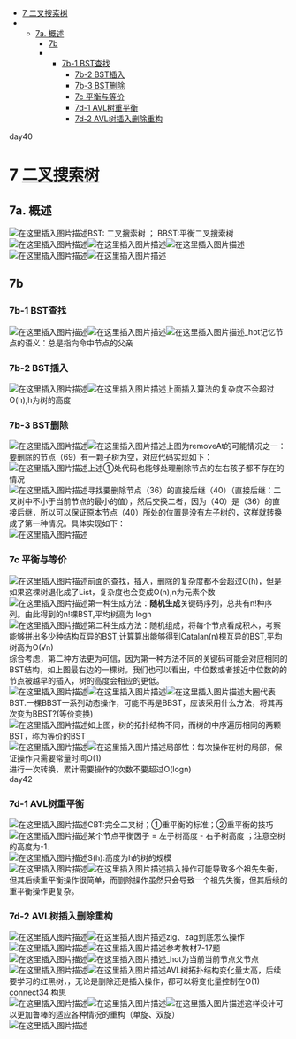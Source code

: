 - [7 二叉搜索树](https://blog.csdn.net/xiaodidadada/article/details/109013420#7__2)
- - [7a. 概述](https://blog.csdn.net/xiaodidadada/article/details/109013420#7a__3)
    - [7b](https://blog.csdn.net/xiaodidadada/article/details/109013420#7b_6)
    - - [7b-1 BST查找](https://blog.csdn.net/xiaodidadada/article/details/109013420#7b1_BST_7)
        - [7b-2 BST插入](https://blog.csdn.net/xiaodidadada/article/details/109013420#7b2_BST_9)
        - [7b-3 BST删除](https://blog.csdn.net/xiaodidadada/article/details/109013420#7b3_BST_11)
        - [7c 平衡与等价](https://blog.csdn.net/xiaodidadada/article/details/109013420#7c__16)
        - [7d-1 AVL树重平衡](https://blog.csdn.net/xiaodidadada/article/details/109013420#7d1_AVL_26)
        - [7d-2 AVL树插入删除重构](https://blog.csdn.net/xiaodidadada/article/details/109013420#7d2_AVL_31)

  

day40

# 7 [二叉搜索树](https://so.csdn.net/so/search?q=%E4%BA%8C%E5%8F%89%E6%90%9C%E7%B4%A2%E6%A0%91&spm=1001.2101.3001.7020)

## 7a. 概述

![在这里插入图片描述](res/7.二叉搜索树/watermark,type_ZmFuZ3poZW5naGVpdGk,shadow_10,text_aHR0cHM6Ly9ibG9nLmNzZG4ubmV0L3hpYW9kaWRhZGFkYQ==,size_16,color_FFFFFF,t_70#pic_center.png)BST: 二叉搜索树 ； BBST:平衡二叉搜索树  
![在这里插入图片描述](res/7.二叉搜索树/watermark,type_ZmFuZ3poZW5naGVpdGk,shadow_10,text_aHR0cHM6Ly9ibG9nLmNzZG4ubmV0L3hpYW9kaWRhZGFkYQ==,size_16,color_FFFFFF,t_70#pic_center-1652057577123630.png)![在这里插入图片描述](res/7.二叉搜索树/watermark,type_ZmFuZ3poZW5naGVpdGk,shadow_10,text_aHR0cHM6Ly9ibG9nLmNzZG4ubmV0L3hpYW9kaWRhZGFkYQ==,size_16,color_FFFFFF,t_70#pic_center-1652057577123631.png)![在这里插入图片描述](res/7.二叉搜索树/watermark,type_ZmFuZ3poZW5naGVpdGk,shadow_10,text_aHR0cHM6Ly9ibG9nLmNzZG4ubmV0L3hpYW9kaWRhZGFkYQ==,size_16,color_FFFFFF,t_70#pic_center-1652057577123632.png)![在这里插入图片描述](res/7.二叉搜索树/watermark,type_ZmFuZ3poZW5naGVpdGk,shadow_10,text_aHR0cHM6Ly9ibG9nLmNzZG4ubmV0L3hpYW9kaWRhZGFkYQ==,size_16,color_FFFFFF,t_70#pic_center-1652057577123633.png)![在这里插入图片描述](res/7.二叉搜索树/watermark,type_ZmFuZ3poZW5naGVpdGk,shadow_10,text_aHR0cHM6Ly9ibG9nLmNzZG4ubmV0L3hpYW9kaWRhZGFkYQ==,size_16,color_FFFFFF,t_70#pic_center-1652057577123634.png)

## 7b

### 7b-1 BST查找

![在这里插入图片描述](res/7.二叉搜索树/watermark,type_ZmFuZ3poZW5naGVpdGk,shadow_10,text_aHR0cHM6Ly9ibG9nLmNzZG4ubmV0L3hpYW9kaWRhZGFkYQ==,size_16,color_FFFFFF,t_70#pic_center-1652057577123635-1652057577128676)![在这里插入图片描述](res/7.二叉搜索树/watermark,type_ZmFuZ3poZW5naGVpdGk,shadow_10,text_aHR0cHM6Ly9ibG9nLmNzZG4ubmV0L3hpYW9kaWRhZGFkYQ==,size_16,color_FFFFFF,t_70#pic_center-1652057577124636.png)![在这里插入图片描述](res/7.二叉搜索树/watermark,type_ZmFuZ3poZW5naGVpdGk,shadow_10,text_aHR0cHM6Ly9ibG9nLmNzZG4ubmV0L3hpYW9kaWRhZGFkYQ==,size_16,color_FFFFFF,t_70#pic_center-1652057577124637.png)\_hot记忆节点的语义：总是指向命中节点的父亲

### 7b-2 BST插入

![在这里插入图片描述](res/7.二叉搜索树/watermark,type_ZmFuZ3poZW5naGVpdGk,shadow_10,text_aHR0cHM6Ly9ibG9nLmNzZG4ubmV0L3hpYW9kaWRhZGFkYQ==,size_16,color_FFFFFF,t_70#pic_center-1652057577124638.png)![在这里插入图片描述](res/7.二叉搜索树/watermark,type_ZmFuZ3poZW5naGVpdGk,shadow_10,text_aHR0cHM6Ly9ibG9nLmNzZG4ubmV0L3hpYW9kaWRhZGFkYQ==,size_16,color_FFFFFF,t_70#pic_center-1652057577124639.png)上面插入算法的复杂度不会超过O(h),h为树的高度

### 7b-3 BST删除

![在这里插入图片描述](res/7.二叉搜索树/watermark,type_ZmFuZ3poZW5naGVpdGk,shadow_10,text_aHR0cHM6Ly9ibG9nLmNzZG4ubmV0L3hpYW9kaWRhZGFkYQ==,size_16,color_FFFFFF,t_70#pic_center-1652057577124640.png)![在这里插入图片描述](res/7.二叉搜索树/watermark,type_ZmFuZ3poZW5naGVpdGk,shadow_10,text_aHR0cHM6Ly9ibG9nLmNzZG4ubmV0L3hpYW9kaWRhZGFkYQ==,size_16,color_FFFFFF,t_70#pic_center-1652057577124641.png)上图为removeAt的可能情况之一：要删除的节点（69）有一颗子树为空，对应代码实现如下：  
![在这里插入图片描述](res/7.二叉搜索树/watermark,type_ZmFuZ3poZW5naGVpdGk,shadow_10,text_aHR0cHM6Ly9ibG9nLmNzZG4ubmV0L3hpYW9kaWRhZGFkYQ==,size_16,color_FFFFFF,t_70#pic_center-1652057577124642.png)上述①处代码也能够处理删除节点的左右孩子都不存在的情况  
![在这里插入图片描述](res/7.二叉搜索树/watermark,type_ZmFuZ3poZW5naGVpdGk,shadow_10,text_aHR0cHM6Ly9ibG9nLmNzZG4ubmV0L3hpYW9kaWRhZGFkYQ==,size_16,color_FFFFFF,t_70#pic_center-1652057577125643.png)寻找要删除节点（36）的直接后继（40）（直接后继：二叉树中不小于当前节点的最小的值），然后交换二者，因为（40）是（36）的直接后继，所以可以保证原本节点（40）所处的位置是没有左子树的，这样就转换成了第一种情况。具体实现如下：  
![在这里插入图片描述](res/7.二叉搜索树/watermark,type_ZmFuZ3poZW5naGVpdGk,shadow_10,text_aHR0cHM6Ly9ibG9nLmNzZG4ubmV0L3hpYW9kaWRhZGFkYQ==,size_16,color_FFFFFF,t_70#pic_center-1652057577125644.png)

### 7c 平衡与等价

![在这里插入图片描述](res/7.二叉搜索树/watermark,type_ZmFuZ3poZW5naGVpdGk,shadow_10,text_aHR0cHM6Ly9ibG9nLmNzZG4ubmV0L3hpYW9kaWRhZGFkYQ==,size_16,color_FFFFFF,t_70#pic_center-1652057577125645.png)前面的查找，插入，删除的复杂度都不会超过O(h)，但是如果这棵树退化成了List，复杂度也会变成O(n),n为元素个数  
![在这里插入图片描述](res/7.二叉搜索树/watermark,type_ZmFuZ3poZW5naGVpdGk,shadow_10,text_aHR0cHM6Ly9ibG9nLmNzZG4ubmV0L3hpYW9kaWRhZGFkYQ==,size_16,color_FFFFFF,t_70#pic_center-1652057577125646.png)第一种生成方法：**随机生成**关键码序列，总共有n!种序列。由此得到的n!棵BST,平均树高为 logn  
![在这里插入图片描述](res/7.二叉搜索树/20201011174339447.png#pic_center)第二种生成方法：随机组成，将每个节点看成积木，考察能够拼出多少种结构互异的BST,计算算出能够得到Catalan(n)棵互异的BST,平均树高为O(√n)  
综合考虑，第二种方法更为可信，因为第一种方法不同的关键码可能会对应相同的BST结构，如上图最右边的一棵树。我们也可以看出，中位数或者接近中位数的的节点被越早的插入，树的高度会相应的更低。  
![在这里插入图片描述](res/7.二叉搜索树/watermark,type_ZmFuZ3poZW5naGVpdGk,shadow_10,text_aHR0cHM6Ly9ibG9nLmNzZG4ubmV0L3hpYW9kaWRhZGFkYQ==,size_16,color_FFFFFF,t_70#pic_center-1652057577125647.png)![在这里插入图片描述](res/7.二叉搜索树/watermark,type_ZmFuZ3poZW5naGVpdGk,shadow_10,text_aHR0cHM6Ly9ibG9nLmNzZG4ubmV0L3hpYW9kaWRhZGFkYQ==,size_16,color_FFFFFF,t_70#pic_center-1652057577125648-1652057577129690)![在这里插入图片描述](res/7.二叉搜索树/watermark,type_ZmFuZ3poZW5naGVpdGk,shadow_10,text_aHR0cHM6Ly9ibG9nLmNzZG4ubmV0L3hpYW9kaWRhZGFkYQ==,size_16,color_FFFFFF,t_70#pic_center-1652057577125649.png)大圈代表BST.一棵BBST一系列动态操作，可能不再是BBST，应该采用什么方法，将其再次变为BBST?(等价变换)  
![在这里插入图片描述](res/7.二叉搜索树/watermark,type_ZmFuZ3poZW5naGVpdGk,shadow_10,text_aHR0cHM6Ly9ibG9nLmNzZG4ubmV0L3hpYW9kaWRhZGFkYQ==,size_16,color_FFFFFF,t_70#pic_center-1652057577125650.png)如上图，树的拓扑结构不同，而树的中序遍历相同的两颗BST，称为等价的BST  
![在这里插入图片描述](res/7.二叉搜索树/watermark,type_ZmFuZ3poZW5naGVpdGk,shadow_10,text_aHR0cHM6Ly9ibG9nLmNzZG4ubmV0L3hpYW9kaWRhZGFkYQ==,size_16,color_FFFFFF,t_70#pic_center-1652057577125651.png)![在这里插入图片描述](res/7.二叉搜索树/watermark,type_ZmFuZ3poZW5naGVpdGk,shadow_10,text_aHR0cHM6Ly9ibG9nLmNzZG4ubmV0L3hpYW9kaWRhZGFkYQ==,size_16,color_FFFFFF,t_70#pic_center-1652057577125652.png)局部性：每次操作在树的局部，保证操作只需要常量时间O(1)  
进行一次转换，累计需要操作的次数不要超过O(logn)  
day42

### 7d-1 AVL树重平衡

![在这里插入图片描述](res/7.二叉搜索树/watermark,type_ZmFuZ3poZW5naGVpdGk,shadow_10,text_aHR0cHM6Ly9ibG9nLmNzZG4ubmV0L3hpYW9kaWRhZGFkYQ==,size_16,color_FFFFFF,t_70#pic_center-1652057577125653.png)CBT:完全二叉树；①重平衡的标准；②重平衡的技巧  
![在这里插入图片描述](res/7.二叉搜索树/watermark,type_ZmFuZ3poZW5naGVpdGk,shadow_10,text_aHR0cHM6Ly9ibG9nLmNzZG4ubmV0L3hpYW9kaWRhZGFkYQ==,size_16,color_FFFFFF,t_70#pic_center-1652057577126654-1652057577129696)某个节点平衡因子 = 左子树高度 - 右子树高度 ；注意空树的高度为-1.  
![在这里插入图片描述](res/7.二叉搜索树/watermark,type_ZmFuZ3poZW5naGVpdGk,shadow_10,text_aHR0cHM6Ly9ibG9nLmNzZG4ubmV0L3hpYW9kaWRhZGFkYQ==,size_16,color_FFFFFF,t_70#pic_center-1652057577126655.png)S(h):高度为h的树的规模  
![在这里插入图片描述](res/7.二叉搜索树/watermark,type_ZmFuZ3poZW5naGVpdGk,shadow_10,text_aHR0cHM6Ly9ibG9nLmNzZG4ubmV0L3hpYW9kaWRhZGFkYQ==,size_16,color_FFFFFF,t_70#pic_center-1652057577126656.png)![在这里插入图片描述](res/7.二叉搜索树/watermark,type_ZmFuZ3poZW5naGVpdGk,shadow_10,text_aHR0cHM6Ly9ibG9nLmNzZG4ubmV0L3hpYW9kaWRhZGFkYQ==,size_16,color_FFFFFF,t_70#pic_center-1652057577126657-1652057577129699)插入操作可能导致多个祖先失衡，但其后续重平衡操作很简单，而删除操作虽然只会导致一个祖先失衡，但其后续的重平衡操作更复杂。

### 7d-2 AVL树插入删除重构

![在这里插入图片描述](res/7.二叉搜索树/watermark,type_ZmFuZ3poZW5naGVpdGk,shadow_10,text_aHR0cHM6Ly9ibG9nLmNzZG4ubmV0L3hpYW9kaWRhZGFkYQ==,size_16,color_FFFFFF,t_70#pic_center-1652057577126658.png)![在这里插入图片描述](res/7.二叉搜索树/watermark,type_ZmFuZ3poZW5naGVpdGk,shadow_10,text_aHR0cHM6Ly9ibG9nLmNzZG4ubmV0L3hpYW9kaWRhZGFkYQ==,size_16,color_FFFFFF,t_70#pic_center-1652057577126659.png)zig、zag到底怎么操作  
![在这里插入图片描述](res/7.二叉搜索树/watermark,type_ZmFuZ3poZW5naGVpdGk,shadow_10,text_aHR0cHM6Ly9ibG9nLmNzZG4ubmV0L3hpYW9kaWRhZGFkYQ==,size_16,color_FFFFFF,t_70#pic_center-1652057577126660.png)![在这里插入图片描述](res/7.二叉搜索树/watermark,type_ZmFuZ3poZW5naGVpdGk,shadow_10,text_aHR0cHM6Ly9ibG9nLmNzZG4ubmV0L3hpYW9kaWRhZGFkYQ==,size_16,color_FFFFFF,t_70#pic_center-1652057577126661.png)参考教材7-17题  
![在这里插入图片描述](res/7.二叉搜索树/watermark,type_ZmFuZ3poZW5naGVpdGk,shadow_10,text_aHR0cHM6Ly9ibG9nLmNzZG4ubmV0L3hpYW9kaWRhZGFkYQ==,size_16,color_FFFFFF,t_70#pic_center-1652057577126662.png)![在这里插入图片描述](res/7.二叉搜索树/watermark,type_ZmFuZ3poZW5naGVpdGk,shadow_10,text_aHR0cHM6Ly9ibG9nLmNzZG4ubmV0L3hpYW9kaWRhZGFkYQ==,size_16,color_FFFFFF,t_70#pic_center-1652057577126663.png)\_hot为当前当前节点父节点  
![在这里插入图片描述](res/7.二叉搜索树/watermark,type_ZmFuZ3poZW5naGVpdGk,shadow_10,text_aHR0cHM6Ly9ibG9nLmNzZG4ubmV0L3hpYW9kaWRhZGFkYQ==,size_16,color_FFFFFF,t_70#pic_center-1652057577126664.png)![在这里插入图片描述](res/7.二叉搜索树/watermark,type_ZmFuZ3poZW5naGVpdGk,shadow_10,text_aHR0cHM6Ly9ibG9nLmNzZG4ubmV0L3hpYW9kaWRhZGFkYQ==,size_16,color_FFFFFF,t_70#pic_center-1652057577126665.png)AVL树拓扑结构变化量太高，后续要学习的红黑树，，无论是删除还是插入操作，都可以将变化量控制在O(1)  
connect34 构思  
![在这里插入图片描述](res/7.二叉搜索树/watermark,type_ZmFuZ3poZW5naGVpdGk,shadow_10,text_aHR0cHM6Ly9ibG9nLmNzZG4ubmV0L3hpYW9kaWRhZGFkYQ==,size_16,color_FFFFFF,t_70#pic_center-1652057577127666.png)![在这里插入图片描述](res/7.二叉搜索树/watermark,type_ZmFuZ3poZW5naGVpdGk,shadow_10,text_aHR0cHM6Ly9ibG9nLmNzZG4ubmV0L3hpYW9kaWRhZGFkYQ==,size_16,color_FFFFFF,t_70#pic_center-1652057577127667.png)![在这里插入图片描述](res/7.二叉搜索树/watermark,type_ZmFuZ3poZW5naGVpdGk,shadow_10,text_aHR0cHM6Ly9ibG9nLmNzZG4ubmV0L3hpYW9kaWRhZGFkYQ==,size_16,color_FFFFFF,t_70#pic_center-1652057577127668.png)这样设计可以更加鲁棒的适应各种情况的重构（单旋、双旋）  
![在这里插入图片描述](res/7.二叉搜索树/watermark,type_ZmFuZ3poZW5naGVpdGk,shadow_10,text_aHR0cHM6Ly9ibG9nLmNzZG4ubmV0L3hpYW9kaWRhZGFkYQ==,size_16,color_FFFFFF,t_70#pic_center-1652057577127669.png)